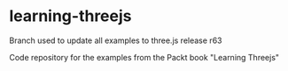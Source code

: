 learning-threejs
================

Branch used to update all examples to three.js release r63

Code repository for the examples from the Packt book "Learning Threejs"